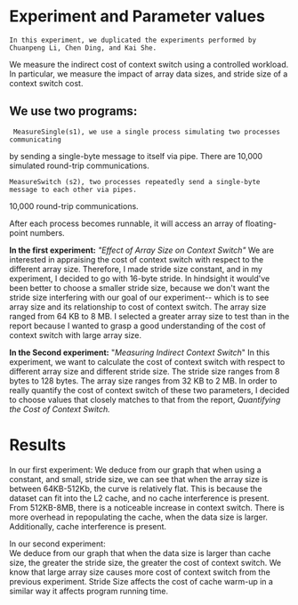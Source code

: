 # **Experiment and Parameter values**

	In this experiment, we duplicated the experiments performed by Chuanpeng Li, Chen Ding, and Kai She.
We measure the indirect cost of context switch using a controlled workload.
In particular, we measure the impact of array data sizes, and stride size of a context switch cost.

##  We use two programs:
	 MeasureSingle(s1), we use a single process simulating two processes communicating
by sending a single-byte message to itself via pipe. There are 10,000 simulated round-trip communications.
	
	MeasureSwitch (s2), two processes repeatedly send a single-byte message to each other via pipes.
10,000 round-trip communications.

After each process becomes runnable, it will access an array of floating-point numbers.

**In the first experiment:** *"Effect of Array Size on Context Switch"* 
	We are interested in appraising the cost of context switch with respect to the different array size.
Therefore, I made stride size constant, and in my experiment, I decided to go with 16-byte stride.
In hindsight it would've been better to choose a smaller stride size, because we don't want the stride size interfering with our goal of our experiment-- which is to see array size
and its relationship to cost of context switch.
The array size ranged from 64 KB to 8 MB.
	 I selected a greater array size to test than in the report because I wanted to grasp a good understanding of the cost of
context switch with large array size.

**In the Second experiment:** "*Measuring Indirect Context Switch*" 
	In this experiment, we want to calculate the cost of context switch with respect to different array size
and different stride size.
The stride size ranges from 8 bytes to 128 bytes.
The array size ranges from 32 KB to 2 MB.
In order to really quantify the cost of context switch of these two parameters, I decided
to choose values that closely matches to that from the report, *Quantifying the Cost of Context Switch.* 


# **Results**

In our first experiment:
 	We deduce from our graph that when using a constant, and small, stride size,
we can see that when the array size is between 64KB-512Kb, the curve is relatively flat. This is because the dataset
can fit into the L2 cache, and no cache interference is present. From 512KB-8MB, there is a noticeable increase in 
context switch. There is more overhead in repopulating the cache, when the data size is larger. Additionally, cache 
interference is present. 

In our second experiment:	
	We deduce from our graph that when the data size is larger than cache size, the greater the stride size, the greater the cost of context switch.
We know that large array size causes more cost of context switch from the previous experiment. 
Stride Size affects the cost of cache warm-up in a similar way it affects program running time.
